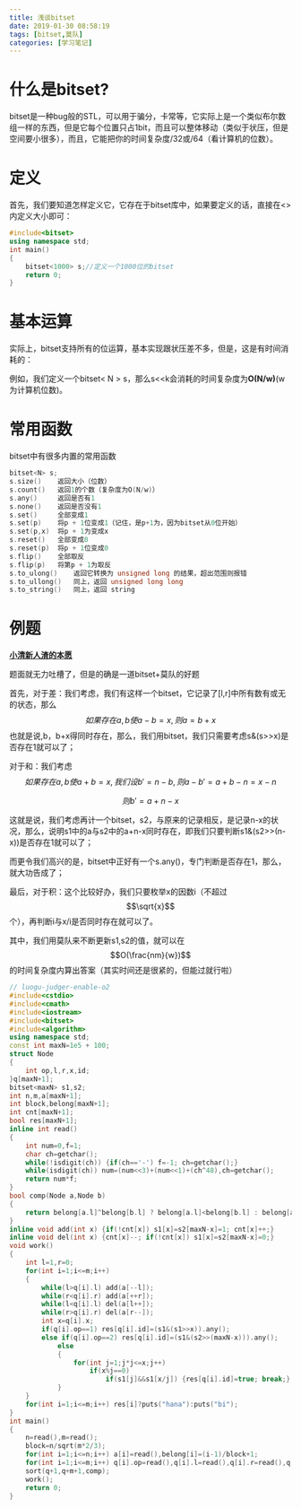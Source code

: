 ```yaml
---
title: 浅谈bitset
date: 2019-01-30 08:58:19
tags: [bitset,莫队]
categories: [学习笔记]
---
```


# 什么是bitset?

bitset是一种bug般的STL，可以用于骗分，卡常等，它实际上是一个类似布尔数组一样的东西，但是它每个位置只占1bit，而且可以整体移动（类似于状压，但是空间要小很多），而且，它能把你的时间复杂度/32或/64（看计算机的位数）。

<!--more-->

# 定义

首先，我们要知道怎样定义它，它存在于bitset库中，如果要定义的话，直接在<>内定义大小即可：

```c++
#include<bitset>
using namespace std;
int main()
{
    bitset<1000> s;//定义一个1000位的bitset
    return 0;
}
```

# 基本运算

实际上，bitset支持所有的位运算，基本实现跟状压差不多，但是，这是有时间消耗的：

例如，我们定义一个bitset< N > s，那么s<<k会消耗的时间复杂度为**O(N/w)**(w为计算机位数)。

# 常用函数

bitset中有很多内置的常用函数

```c++
bitset<N> s;
s.size()	返回大小（位数）
s.count()	返回1的个数（复杂度为O(N/w)）
s.any()		返回是否有1
s.none()	返回是否没有1
s.set()		全部变成1
s.set(p)	将p + 1位变成1（记住，是p+1为，因为bitset从0位开始）
s.set(p,x)	将p + 1为变成x
s.reset()	全部变成0
s.reset(p)	将p + 1位变成0
s.flip()	全部取反
s.flip(p)	将第p + 1为取反
s.to_ulong()	返回它转换为 unsigned long 的结果，超出范围则报错
s.to_ullong()	同上，返回 unsigned long long
s.to_string()	同上，返回 string
```

# 例题

[**小清新人渣的本愿**](https://www.luogu.org/problemnew/show/P3674)

题面就无力吐槽了，但是的确是一道bitset+莫队的好题

首先，对于差：我们考虑，我们有这样一个bitset，它记录了[l,r]中所有数有或无的状态，那么
$$
如果存在a,b使a-b=x,则a=b+x
$$
也就是说,b，b+x得同时存在，那么，我们用bitset，我们只需要考虑s&(s>>x)是否存在1就可以了；

对于和：我们考虑
$$
如果存在a,b使a+b=x,我们设b'=n-b,则a-b'=a+b-n=x-n
$$

$$
则b'=a+n-x
$$

这就是说，我们考虑再计一个bitset，s2，与原来的记录相反，是记录n-x的状况，那么，说明s1中的a与s2中的a+n-x同时存在，即我们只要判断s1&(s2>>(n-x))是否存在1就可以了；

而更令我们高兴的是，bitset中正好有一个s.any()，专门判断是否存在1，那么，就大功告成了；

最后，对于积：这个比较好办，我们只要枚举x的因数i（不超过$$\sqrt{x}$$个），再判断i与x/i是否同时存在就可以了。

其中，我们用莫队来不断更新s1,s2的值，就可以在$$O(\frac{nm}{w})$$的时间复杂度内算出答案（其实时间还是很紧的，但能过就行啦）

```c++
// luogu-judger-enable-o2
#include<cstdio>
#include<cmath>
#include<iostream>
#include<bitset>
#include<algorithm>
using namespace std;
const int maxN=1e5 + 100;
struct Node
{
    int op,l,r,x,id;
}q[maxN+1];
bitset<maxN> s1,s2;
int n,m,a[maxN+1];
int block,belong[maxN+1];
int cnt[maxN+1];
bool res[maxN+1];
inline int read()
{
    int num=0,f=1;
    char ch=getchar();
    while(!isdigit(ch)) {if(ch=='-') f=-1; ch=getchar();}
    while(isdigit(ch)) num=(num<<3)+(num<<1)+(ch^48),ch=getchar();
    return num*f;
}
bool comp(Node a,Node b)
{
    return belong[a.l]^belong[b.l] ? belong[a.l]<belong[b.l] : belong[a.l]&1 ? a.r<b.r : a.r>b.r;
}
inline void add(int x) {if(!cnt[x]) s1[x]=s2[maxN-x]=1; cnt[x]++;}
inline void del(int x) {cnt[x]--; if(!cnt[x]) s1[x]=s2[maxN-x]=0;}
void work()
{
    int l=1,r=0;
    for(int i=1;i<=m;i++)
    {
        while(l>q[i].l) add(a[--l]);
        while(r<q[i].r) add(a[++r]);
        while(l<q[i].l) del(a[l++]);
        while(r>q[i].r) del(a[r--]);
        int x=q[i].x;
        if(q[i].op==1) res[q[i].id]=(s1&(s1>>x)).any();
        else if(q[i].op==2) res[q[i].id]=(s1&(s2>>(maxN-x))).any();
            else
            {
                for(int j=1;j*j<=x;j++)
                    if(x%j==0)
                        if(s1[j]&&s1[x/j]) {res[q[i].id]=true; break;}
            }
    }
    for(int i=1;i<=m;i++) res[i]?puts("hana"):puts("bi");
}
int main()
{
    n=read(),m=read();
    block=n/sqrt(m*2/3);
    for(int i=1;i<=n;i++) a[i]=read(),belong[i]=(i-1)/block+1;
    for(int i=1;i<=m;i++) q[i].op=read(),q[i].l=read(),q[i].r=read(),q[i].x=read(),q[i].id=i;
    sort(q+1,q+m+1,comp);
    work();
    return 0;
}
```


